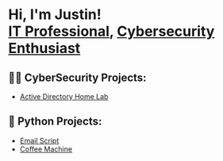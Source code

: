 <h1>Hi, I'm Justin! <br/><a href="https://github.com/jparsons3">IT Professional</a>, <a href="https://www.linkedin.com/in/justinparson-s/">Cybersecurity Enthusiast</a></h1>

<h2>👨‍💻 CyberSecurity Projects:</h2>

- [Active Directory Home Lab](https://github.com/joshmadakor1/Algorithms-Practice)

<h2>🐍 Python Projects:</h2>

- [Email Script](https://github.com/jparsons3/jparsons3/blob/da27b07b04176490f630b3044dfaa24827461532/sendemail.py)
- [Coffee Machine]() 
